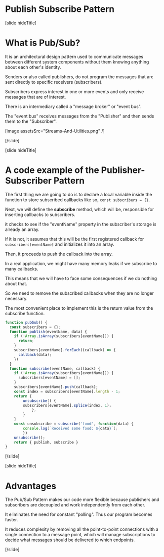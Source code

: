 # Publish Subscribe Pattern

[slide hideTitle]

# What is Pub/Sub?

It is an architectural design pattern used to communicate messages between different system components without them knowing anything about each other's identity.

Senders or also called publishers, do not program the messages that are sent directly to specific receivers (subscribers).

Subscribers express interest in one or more events and only receive messages that are of interest.

There is an intermediary called a "message broker" or "event bus".

The "event bus" receives messages from the "Publisher" and then sends them to the "Subscriber".

[image assetsSrc="Streams-And-Utilities.png" /]

[/slide]

[slide hideTitle]

# A code example of the Publisher-Subscriber Pattern

The first thing we are going to do is to declare a local variable inside the function to store subscribed callbacks like so, `const subscribers = {}`.

Next, we will define the **subscribe** method, which will be, responsible for inserting callbacks to subscribers.

it checks to see if the "eventName" property in the subscriber's storage is already an array. 

If it is not, it assumes that this will be the first registered callback for `subscribers[eventName]` and initializes it into an array. 

Then, it proceeds to push the callback into the array.

In a real application, we might have many memory leaks if we subscribe to many callbacks.

This means that we will have to face some consequences if we do nothing about that.

So we need to remove the subscribed callbacks when they are no longer necessary. 

The most convenient place to implement this is the return value from the subscribe function.

```js
function pubSub() {
  const subscribers = {};
  function publish(eventName, data) {
    if (!Array.isArray(subscribers[eventName])) {
      return;
    }
    subscribers[eventName].forEach((callback) => {
      callback(data);
    })
  }
  function subscribe(eventName, callback) {
    if (!Array.isArray(subscribers[eventName])) {
      subscribers[eventName] = [];
    }
    subscribers[eventName].push(callback);
    const index = subscribers[eventName].length - 1;
    return {
        unsubscribe() {
        subscribers[eventName].splice(index, 1);
            },
        }
    }
    const unsubscribe = subscribe('food', function(data) {
        console.log(`Received some food: ${data}`);
        })
    unsubscribe();
    return { publish, subscribe }
}
```

[/slide]

[slide hideTitle]

# Advantages

The Pub/Sub Pattern makes our code more flexible because publishers and subscribers are decoupled and work independently from each other.

It eliminates the need for constant "polling". Thus our program becomes faster.

It reduces complexity by removing all the point-to-point connections with a single connection to a message point, which will manage subscriptions to decide what messages should be delivered to which endpoints.

[/slide]
